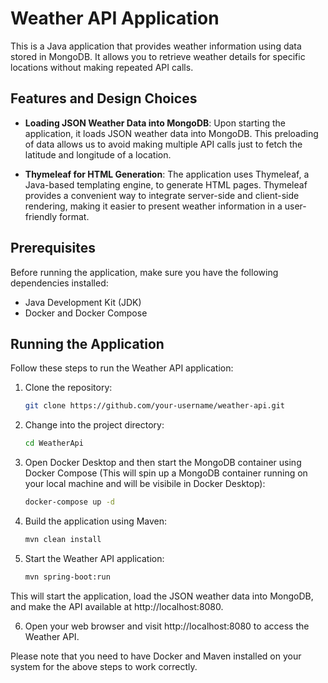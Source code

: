 # Weather API Application

This is a Java application that provides weather information using data stored in MongoDB. It allows you to retrieve weather details for specific locations without making repeated API calls.

## Features and Design Choices

- **Loading JSON Weather Data into MongoDB**: Upon starting the application, it loads JSON weather data into MongoDB. This preloading of data allows us to avoid making multiple API calls just to fetch the latitude and longitude of a location.

- **Thymeleaf for HTML Generation**: The application uses Thymeleaf, a Java-based templating engine, to generate HTML pages. Thymeleaf provides a convenient way to integrate server-side and client-side rendering, making it easier to present weather information in a user-friendly format.

## Prerequisites

Before running the application, make sure you have the following dependencies installed:

- Java Development Kit (JDK)
- Docker and Docker Compose

## Running the Application

Follow these steps to run the Weather API application:

1. Clone the repository:

   ```bash
   git clone https://github.com/your-username/weather-api.git
   ```
2. Change into the project directory:

   ```bash
   cd WeatherApi
   ```
3. Open Docker Desktop and then start the MongoDB container using Docker Compose (This will spin up a MongoDB container running on your local machine and will be visibile in Docker Desktop):

   ```bash
   docker-compose up -d
   ```

4. Build the application using Maven:

   ```bash
   mvn clean install
   ```  
5. Start the Weather API application:

   ```bash
   mvn spring-boot:run
   ```  

This will start the application, load the JSON weather data into MongoDB, and make the API available at http://localhost:8080.


6. Open your web browser and visit http://localhost:8080 to access the Weather API.

Please note that you need to have Docker and Maven installed on your system for the above steps to work correctly.  